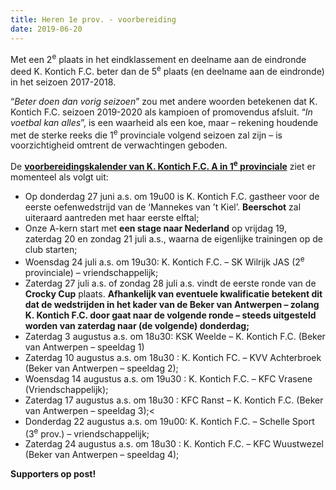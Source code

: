```yaml
---
title: Heren 1e prov. - voorbereiding
date: 2019-06-20
---
```

<p>Met een 2<sup>e</sup> plaats in het eindklassement en deelname aan de eindronde deed K. Kontich F.C. beter dan de 5<sup>e</sup> plaats (en deelname aan de eindronde) in het seizoen 2017-2018.</p>
<p>&ldquo;<em>Beter doen dan vorig seizoen</em>&rdquo; zou met andere woorden betekenen dat K. Kontich F.C. seizoen 2019-2020 als kampioen of promovendus afsluit. &ldquo;<em>In voetbal kan alles</em>&rdquo;, is een waarheid als een koe, maar &ndash; rekening houdende met de sterke reeks die 1<sup>e</sup> provinciale volgend seizoen zal zijn &ndash; is voorzichtigheid omtrent de verwachtingen geboden.</p>
<p>De <strong><u>voorbereidingskalender van K. Kontich F.C. A in 1<sup>e</sup> provinciale</u></strong> ziet er momenteel als volgt uit:</p>
<ul>
  <li>Op donderdag 27 juni a.s. om 19u00 is K. Kontich F.C. gastheer voor de eerste oefenwedstrijd van de &lsquo;Mannekes van &rsquo;t Kiel&rsquo;. <strong>Beerschot</strong> zal uiteraard aantreden met haar eerste elftal;</li>
  <li>Onze A-kern start met <strong>een stage naar Nederland</strong> op vrijdag 19, zaterdag 20 en zondag 21 juli a.s., waarna de eigenlijke trainingen op de club starten;</li>
  <li>Woensdag 24 juli a.s. om 19u30: K. Kontich F.C. &ndash; SK Wilrijk JAS (2<sup>e</sup> provinciale) &ndash; vriendschappelijk;</li>
  <li>Zaterdag 27 juli a.s. of zondag 28 juli a.s. vindt de eerste ronde van de <strong>Crocky Cup</strong> plaats. <strong>Afhankelijk van eventuele kwalificatie betekent dit dat de wedstrijden in het kader van de Beker van Antwerpen &ndash; zolang K. Kontich F.C. door gaat naar de volgende ronde &ndash; steeds uitgesteld worden van zaterdag naar (de volgende) donderdag;</strong></li>
  <li>Zaterdag 3 augustus a.s. om 18u30: KSK Weelde &ndash; K. Kontich F.C. (Beker van Antwerpen &ndash; speeldag 1)</li>
  <li>Zaterdag 10 augustus a.s. om 18u30 : K. Kontich FC. &ndash; KVV Achterbroek (Beker van Antwerpen &ndash; speeldag 2);</li>
  <li>Woensdag 14 augustus a.s. om 19u30 : K. Kontich F.C. &ndash; KFC Vrasene (Vriendschappelijk);</li>
  <li>Zaterdag 17 augustus a.s. om 18u30 : KFC Ranst &ndash; K. Kontich F.C. (Beker van Antwerpen &ndash; speeldag 3);<</li>
  <li>Donderdag 22 augustus a.s. om 19u00: K. Kontich F.C. &ndash; Schelle Sport (3<sup>e</sup> prov.) &ndash; vriendschappelijk;</li>
  <li>Zaterdag 24 augustus a.s. om 18u30 : K. Kontich F.C. &ndash; KFC Wuustwezel (Beker van Antwerpen &ndash; speeldag 4);</li>
</ul>
<p><strong>Supporters op post!</strong></p>